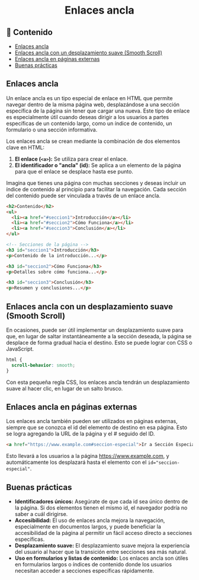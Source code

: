 <h1 align='center'>Enlaces ancla</h1>

<h2>📑 Contenido</h2>

- [Enlaces ancla](#enlaces-ancla)
- [Enlaces ancla con un desplazamiento suave (Smooth Scroll)](#enlaces-ancla-con-un-desplazamiento-suave-smooth-scroll)
- [Enlaces ancla en páginas externas](#enlaces-ancla-en-páginas-externas)
- [Buenas prácticas](#buenas-prácticas)

## Enlaces ancla

Un enlace ancla es un tipo especial de enlace en HTML que permite navegar dentro de la misma página web, desplazándose a una sección específica de la página sin tener que cargar una nueva. Este tipo de enlace es especialmente útil cuando deseas dirigir a los usuarios a partes específicas de un contenido largo, como un índice de contenido, un formulario o una sección informativa.

Los enlaces ancla se crean mediante la combinación de dos elementos clave en HTML:

1. **El enlace (`<a>`):** Se utiliza para crear el enlace.
2. **El identificador o "ancla" (id):** Se aplica a un elemento de la página para que el enlace se desplace hasta ese punto.

Imagina que tienes una página con muchas secciones y deseas incluir un índice de contenido al principio para facilitar la navegación. Cada sección del contenido puede ser vinculada a través de un enlace ancla.

```html
<h2>Contenido</h2>
<ul>
  <li><a href="#seccion1">Introducción</a></li>
  <li><a href="#seccion2">Cómo Funciona</a></li>
  <li><a href="#seccion3">Conclusión</a></li>
</ul>

<!-- Secciones de la página -->
<h3 id="seccion1">Introducción</h3>
<p>Contenido de la introducción...</p>

<h3 id="seccion2">Cómo Funciona</h3>
<p>Detalles sobre cómo funciona...</p>

<h3 id="seccion3">Conclusión</h3>
<p>Resumen y conclusiones...</p>
```

## Enlaces ancla con un desplazamiento suave (Smooth Scroll)

En ocasiones, puede ser útil implementar un desplazamiento suave para que, en lugar de saltar instantáneamente a la sección deseada, la página se desplace de forma gradual hacia el destino. Esto se puede lograr con CSS o JavaScript.

```css
html {
  scroll-behavior: smooth;
}
```

Con esta pequeña regla CSS, los enlaces ancla tendrán un desplazamiento suave al hacer clic, en lugar de un salto brusco.

## Enlaces ancla en páginas externas

Los enlaces ancla también pueden ser utilizados en páginas externas, siempre que se conozca el id del elemento de destino en esa página. Esto se logra agregando la URL de la página y el # seguido del ID.

```html
<a href="https://www.example.com#seccion-especial">Ir a Sección Especial</a>
```

Esto llevará a los usuarios a la página https://www.example.com, y automáticamente los desplazará hasta el elemento con el `id="seccion-especial"`.

## Buenas prácticas

- **Identificadores únicos:** Asegúrate de que cada id sea único dentro de la página. Si dos elementos tienen el mismo id, el navegador podría no saber a cuál dirigirse.
- **Accesibilidad:** El uso de enlaces ancla mejora la navegación, especialmente en documentos largos, y puede beneficiar la accesibilidad de la página al permitir un fácil acceso directo a secciones específicas.
- **Desplazamiento suave:** El desplazamiento suave mejora la experiencia del usuario al hacer que la transición entre secciones sea más natural.
- **Uso en formularios y listas de contenido:** Los enlaces ancla son útiles en formularios largos o índices de contenido donde los usuarios necesitan acceder a secciones específicas rápidamente.
